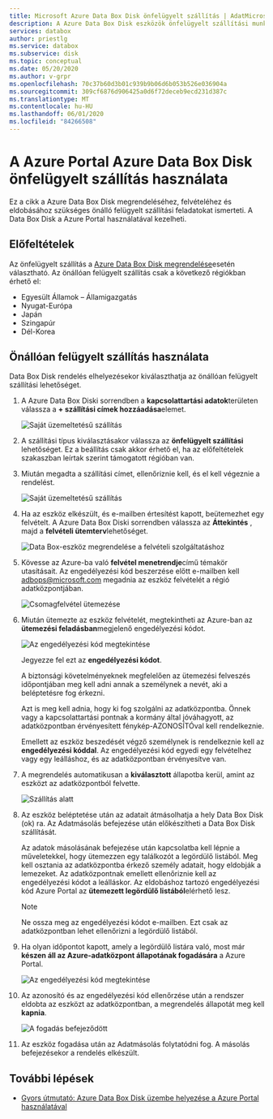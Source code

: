 ```yaml
---
title: Microsoft Azure Data Box Disk önfelügyelt szállítás | AdatMicrosoft Docs
description: A Azure Data Box Disk eszközök önfelügyelt szállítási munkafolyamatát ismerteti
services: databox
author: priestlg
ms.service: databox
ms.subservice: disk
ms.topic: conceptual
ms.date: 05/20/2020
ms.author: v-grpr
ms.openlocfilehash: 70c37b60d3b01c939b9b06d6b053b526e036904a
ms.sourcegitcommit: 309cf6876d906425a0d6f72deceb9ecd231d387c
ms.translationtype: MT
ms.contentlocale: hu-HU
ms.lasthandoff: 06/01/2020
ms.locfileid: "84266508"
---
```

# <a name="use-self-managed-shipping-for-azure-data-box-disk-in-the-azure-portal"></a>A Azure Portal Azure Data Box Disk önfelügyelt szállítás használata

Ez a cikk a Azure Data Box Disk megrendeléséhez, felvételéhez és eldobásához szükséges önálló felügyelt szállítási feladatokat ismerteti. A Data Box Disk a Azure Portal használatával kezelheti.

## <a name="prerequisites"></a>Előfeltételek

Az önfelügyelt szállítás a [Azure Data Box Disk megrendelése](data-box-disk-deploy-ordered.md)esetén választható. Az önállóan felügyelt szállítás csak a következő régiókban érhető el:

* Egyesült Államok – Államigazgatás
* Nyugat-Európa
* Japán
* Szingapúr
* Dél-Korea

## <a name="use-self-managed-shipping"></a>Önállóan felügyelt szállítás használata

Data Box Disk rendelés elhelyezésekor kiválaszthatja az önállóan felügyelt szállítási lehetőséget.

1. A Azure Data Box Diski sorrendben a **kapcsolattartási adatok**területen válassza a **+ szállítási címek hozzáadása**elemet.

   ![Saját üzemeltetésű szállítás](media\data-box-portal-customer-managed-shipping\choose-self-managed-shipping-1.png)

2. A szállítási típus kiválasztásakor válassza az **önfelügyelt szállítási** lehetőséget. Ez a beállítás csak akkor érhető el, ha az előfeltételek szakaszban leírtak szerint támogatott régióban van.

3. Miután megadta a szállítási címet, ellenőriznie kell, és el kell végeznie a rendelést.

   ![Saját üzemeltetésű szállítás](media\data-box-portal-customer-managed-shipping\choose-self-managed-shipping-2.png)

4. Ha az eszköz elkészült, és e-mailben értesítést kapott, beütemezhet egy felvételt. A Azure Data Box Diski sorrendben válassza az **Áttekintés** , majd a **felvételi ütemterv**lehetőséget.

   ![Data Box-eszköz megrendelése a felvételi szolgáltatáshoz](media\data-box-disk-portal-customer-managed-shipping\data-box-disk-user-pickup-01b.png)

5. Kövesse az Azure-ba való **felvétel menetrendje**című témakör utasításait. Az engedélyezési kód beszerzése előtt e-mailben kell [adbops@microsoft.com](mailto:adbops@microsoft.com) megadnia az eszköz felvételét a régió adatközpontjában.

   ![Csomagfelvétel ütemezése](media\data-box-disk-portal-customer-managed-shipping\data-box-disk-user-pickup-02c.png)

6. Miután ütemezte az eszköz felvételét, megtekintheti az Azure-ban az **ütemezési feladásban**megjelenő engedélyezési kódot.

   ![Az engedélyezési kód megtekintése](media\data-box-disk-portal-customer-managed-shipping\data-box-disk-authcode-01b.png)

   Jegyezze fel ezt az **engedélyezési kódot**.

   A biztonsági követelményeknek megfelelően az ütemezési felveszés időpontjában meg kell adni annak a személynek a nevét, aki a beléptetésre fog érkezni.

   Azt is meg kell adnia, hogy ki fog szolgálni az adatközpontba. Önnek vagy a kapcsolattartási pontnak a kormány által jóváhagyott, az adatközpontban érvényesített fénykép-AZONOSÍTÓval kell rendelkeznie.

   Emellett az eszköz beszedését végző személynek is rendelkeznie kell az **engedélyezési kóddal**. Az engedélyezési kód egyedi egy felvételhez vagy egy leálláshoz, és az adatközpontban érvényesítve van.

7. A megrendelés automatikusan a **kiválasztott** állapotba kerül, amint az eszközt az adatközpontból felvette.

   ![Szállítás alatt](media\data-box-disk-portal-customer-managed-shipping\data-box-disk-ready-disk-01b.png)

8. Az eszköz beléptetése után az adatait átmásolhatja a hely Data Box Disk (ok) ra. Az Adatmásolás befejezése után előkészítheti a Data Box Disk szállítását.

   Az adatok másolásának befejezése után kapcsolatba kell lépnie a műveletekkel, hogy ütemezzen egy találkozót a legördülő listából. Meg kell osztania az adatközpontba érkező személy adatait, hogy eldobják a lemezeket. Az adatközpontnak emellett ellenőriznie kell az engedélyezési kódot a leálláskor. Az eldobáshoz tartozó engedélyezési kód Azure Portal az **ütemezett legördülő listából**elérhető lesz.

   > [!NOTE]
   > Ne ossza meg az engedélyezési kódot e-mailben. Ezt csak az adatközpontban lehet ellenőrizni a legördülő listából.

9. Ha olyan időpontot kapott, amely a legördülő listára való, most már **készen áll az Azure-adatközpont állapotának fogadására** a Azure Portal.

   ![Az engedélyezési kód megtekintése](media\data-box-disk-portal-customer-managed-shipping\data-box-disk-authcode-dropoff-02b.png)

10. Az azonosító és az engedélyezési kód ellenőrzése után a rendszer eldobta az eszközt az adatközpontban, a megrendelés állapotát meg kell **kapnia**.

    ![A fogadás befejeződött](media\data-box-disk-portal-customer-managed-shipping\data-box-disk-received-01a.png)

11. Az eszköz fogadása után az Adatmásolás folytatódni fog. A másolás befejezésekor a rendelés elkészült.

## <a name="next-steps"></a>További lépések

* [Gyors útmutató: Azure Data Box Disk üzembe helyezése a Azure Portal használatával](data-box-disk-quickstart-portal.md)
